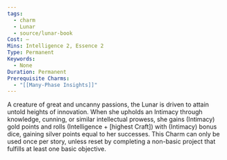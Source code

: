 ```yaml
---
tags:
  - charm
  - Lunar
  - source/lunar-book
Cost: —
Mins: Intelligence 2, Essence 2
Type: Permanent
Keywords:
  - None
Duration: Permanent
Prerequisite Charms:
  - "[[Many-Phase Insights]]"
---
```

A creature of great and uncanny passions, the Lunar is driven to attain untold heights of innovation. When she upholds an Intimacy through knowledge, cunning, or similar intellectual prowess, she gains (Intimacy) gold points and rolls (Intelligence + [highest Craft]) with (Intimacy) bonus dice, gaining silver points equal to her successes. This Charm can only be used once per story, unless reset by completing a non-basic project that fulfills at least one basic objective.